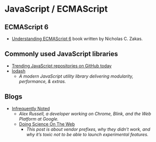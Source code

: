 # JavaScript / ECMAScript



## ECMAScript 6

- [Understanding ECMAScript 6](https://leanpub.com/understandinges6/read) book written by Nicholas C. Zakas.



## Commonly used JavaScript libraries

- [Trending JavaScript repositories on GitHub today](https://github.com/trending?l=javascript)
- [lodash](https://lodash.com/)
  - _A modern JavaScript utility library delivering modularity, performance, & extras._



## Blogs

- [Infrequently Noted](https://infrequently.org/)
  - _Alex Russell, a developer working on Chrome, Blink, and the Web Platform at Google._
  - [Doing Science On The Web](https://infrequently.org/2015/08/doing-science-on-the-web/)
    - _This post is about vendor prefixes, why they didn’t work, and why it’s toxic not to be able to launch experimental features._
